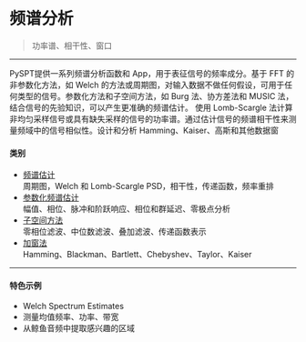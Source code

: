 # 频谱分析
> 功率谱、相干性、窗口
***
PySPT提供一系列频谱分析函数和 App，用于表征信号的频率成分。基于 FFT 的非参数化方法，如 Welch 的方法或周期图，对输入数据不做任何假设，可用于任何类型的信号。参数化方法和子空间方法，如 Burg 法、协方差法和 MUSIC 法，结合信号的先验知识，可以产生更准确的频谱估计。
使用 Lomb-Scargle 法计算非均匀采样信号或具有缺失采样的信号的功率谱。通过估计信号的频谱相干性来测量频域中的信号相似性。设计和分析 Hamming、Kaiser、高斯和其他数据窗
#### 类别
- [频谱估计](/docs/Signal_Processing/6.1%20频谱估计.md)  
周期图，Welch 和 Lomb-Scargle PSD，相干性，传递函数，频率重排
- [参数化频谱估计](/docs/Signal_Processing/6.2%20参数化频谱估计.md)  
幅值、相位、脉冲和阶跃响应、相位和群延迟、零极点分析
- [子空间方法](/docs/Signal_Processing/6.3%20子空间方法.md)  
零相位滤波、中位数滤波、叠加滤波、传递函数表示
- [加窗法](/docs/Signal_Processing/6.4%20加窗法.md)  
Hamming、Blackman、Bartlett、Chebyshev、Taylor、Kaiser
***
#### 特色示例
- Welch Spectrum Estimates
- 测量均值频率、功率、带宽
- 从鲸鱼音频中提取感兴趣的区域